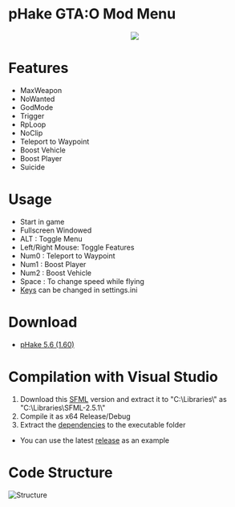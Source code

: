 # pHake GTA:O Mod Menu 
<p align="center"><img src="https://user-images.githubusercontent.com/52607377/174328485-6f41f12a-e79a-457d-a565-b2bf6687166a.png"/> </p>

# Features<br/>
- MaxWeapon<br/>
- NoWanted<br/>
- GodMode<br/>
- Trigger<br/>
- RpLoop<br/>
- NoClip<br/>
- Teleport to Waypoint<br/>
- Boost Vehicle<br/>
- Boost Player<br/>
- Suicide<br/>

# Usage
- Start in game<br/>
- Fullscreen Windowed<br/>
- ALT : Toggle Menu<br/>
- Left/Right Mouse: Toggle Features<br/>
- Num0 : Teleport to Waypoint<br/>
- Num1 : Boost Player<br/>
- Num2 : Boost Vehicle<br/>
- Space : To change speed while flying<br/>
- <a href="https://github.com/xhz8s/pHake/wiki/Keycodes">Keys</a> can be changed in settings.ini<br/>

# Download
- <a href="https://github.com/xhz8s/pHake/releases/download/5.6/pHake.5.6.1.60.zip">pHake 5.6 (1.60)</a><br/>

# Compilation with Visual Studio
1. Download this <a href="https://www.sfml-dev.org/files/SFML-2.5.1-windows-vc15-64-bit.zip">SFML</a> version and extract it to  "C:\\Libraries\\" as "C:\\Libraries\\SFML-2.5.1\\"
2. Compile it as x64 Release/Debug
3. Extract the <a href="https://github.com/xhz8s/pHake/releases/download/0/dependencies.zip">dependencies</a> to the executable folder <br/>
- You can use the latest <a href="https://github.com/xhz8s/pHake/releases/download/5.6/pHake.5.6.1.60.zip">release</a> as an example

# Code Structure
![Structure](https://user-images.githubusercontent.com/52607377/173834870-a3e36182-bc2f-47c9-aef4-00e13a7d0e0f.png)
